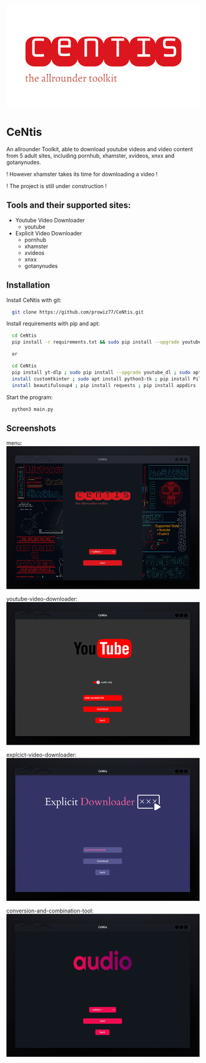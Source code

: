 
  ![Logo](https://github.com/prowiz77/CeNtis/blob/main/images/5.png)

# CeNtis
An allrounder Toolkit, able to download youtube videos and video content from 5 adult sites, including pornhub, xhamster, xvideos, xnxx and gotanynudes.

! However xhamster takes its time for downloading a video !

!        The project is still under construction          !

## Tools and their supported sites:
 + Youtube Video Downloader
   - youtube
 + Explicit Video Downloader
   - pornhub
   - xhamster
   - xvideos
   - xnxx
   - gotanynudes

## Installation

Install CeNtis with git:

```bash
  git clone https://github.com/prowiz77/CeNtis.git
```
Install requirements with pip and apt:
```bash
  cd CeNtis
  pip install -r requirements.txt && sudo pip install --upgrade youtube_dl && sudo apt install ffmpeg
```
```bash
  or
```
```bash
  cd CeNtis
  pip install yt-dlp ; sudo pip install --upgrade youtube_dl ; sudo apt install ffmpeg ; pip3 install customtkinter ; pip 
  install customtkinter ; sudo apt install python3-tk ; pip install Pillow ; pip install pydub ; pip install colorama ; pip 
  install beautifulsoup4 ; pip install requests ; pip install appdirs
```
Start the program:
```bash
  python3 main.py
```

## Screenshots
menu:
![App Screenshot](https://github.com/prowiz77/CeNtis/blob/main/images/Screenshot11.png)

youtube-video-downloader:
![App Screenshot](https://github.com/prowiz77/CeNtis/blob/main/images/Screenshot22.png)

explcict-video-downloader:
![App Screenshot](https://github.com/prowiz77/CeNtis/blob/main/images/Screenshot33.png)

conversion-and-combination-tool:
![App Screenshot](https://github.com/prowiz77/CeNtis/blob/main/images/Screenshot44.png)

